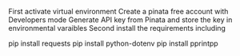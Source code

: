First activate virtual environment
Create a pinata free account with Developers mode
Generate API key from Pinata and store the key in environmental varaibles
Second install the requirements including

pip install requests
pip install python-dotenv
pip install pprintpp